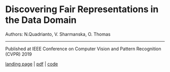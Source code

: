 # Discovering Fair Representations in the Data Domain

Authors: N.Quadrianto, V. Sharmanska, O. Thomas

---

Published at IEEE Conference on Computer Vision and Pattern Recognition (CVPR) 2019

[landing page](http://openaccess.thecvf.com/content_CVPR_2019/papers/Quadrianto_Discovering_Fair_Representations_in_the_Data_Domain_CVPR_2019_paper)
| [pdf](http://openaccess.thecvf.com/content_CVPR_2019/papers/Quadrianto_Discovering_Fair_Representations_in_the_Data_Domain_CVPR_2019_paper.pdf)
| [code](https://github.com/predictive-analytics-lab/Data-Domain-Fairness)
